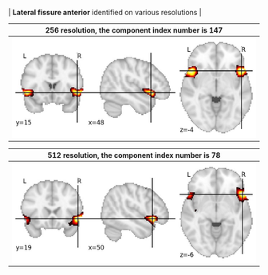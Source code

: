 


| **Lateral fissure anterior** identified on various resolutions |

| 256 resolution, the component index number is 147|  
|:---:|  
| ![Component 256](../256/final/147.jpg "From component 256: Lateral fissure anterior") |

| 512 resolution, the component index number is 78|  
|:---:|  
| ![Component 512](../512/final/78.jpg "From component 512: Lateral fissure anterior") |